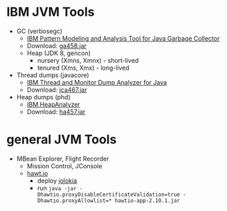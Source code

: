 # IBM JVM Tools

* GC (verbosegc)
    * [IBM Pattern Modeling and Analysis Tool for Java Garbage Collector](https://www.ibm.com/support/pages/ibm-pattern-modeling-and-analysis-tool-java-garbage-collector-pmat)
    * Download: [ga458.jar](https://public.dhe.ibm.com/software/websphere/appserv/support/tools/pmat/ga458.jar)
    * Heap (JDK 8, gencon)
        * nursery (Xmns, Xmnx) - short-lived
        * tenured (Xms, Xmx) - long-lived
* Thread dumps (javacore)
    * [IBM Thread and Monitor Dump Analyzer for Java](https://www.ibm.com/support/pages/ibm-thread-and-monitor-dump-analyzer-java-tmda)
    * Download: [jca467.jar](https://public.dhe.ibm.com/software/websphere/appserv/support/tools/jca/jca467.jar)
* Heap dumps (phd)
    * [IBM HeapAnalyzer](https://www.ibm.com/support/pages/ibm-heapanalyzer)
    * Download: [ha457.jar](https://public.dhe.ibm.com/software/websphere/appserv/support/tools/HeapAnalyzer/ha457.jar)

# general JVM Tools

* MBean Explorer, Flight Recorder
    * Mission Control, JConsole
    * [hawt.io](https://hawt.io/docs/get-started/)
        * deploy [jolokia](https://jolokia.org/download.html)
        * run `java -jar -Dhawtio.proxyDisableCertificateValidation=true -Dhawtio.proxyAllowlist=* hawtio-app-2.10.1.jar`
